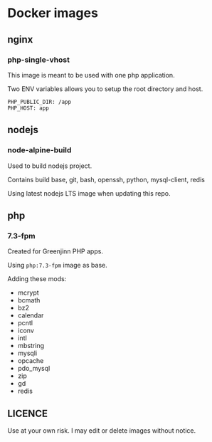 # Docker images

## nginx

### php-single-vhost

This image is meant to be used with one php application.

Two ENV variables allows you to setup the root directory and host.

```
PHP_PUBLIC_DIR: /app
PHP_HOST: app
```

## nodejs

### node-alpine-build

Used to build nodejs project.

Contains build base, git, bash, openssh, python, mysql-client, redis

Using latest nodejs LTS image when updating this repo.

## php

### 7.3-fpm

Created for Greenjinn PHP apps.

Using `php:7.3-fpm` image as base.

Adding these mods:

* mcrypt
* bcmath
* bz2
* calendar
* pcntl
* iconv
* intl
* mbstring
* mysqli
* opcache
* pdo_mysql
* zip
* gd
* redis


## LICENCE

Use at your own risk. I may edit or delete images without notice.
